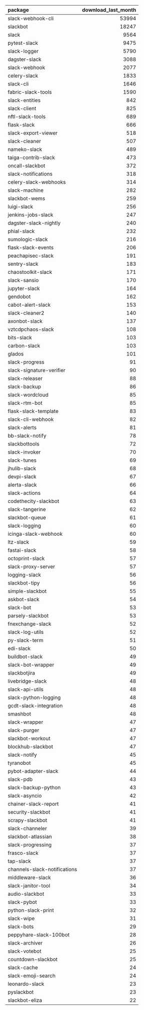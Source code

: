 | package | download_last_month |
| :--- | ---: |
| slack-webhook-cli | 53994 |
| slackbot | 18247 |
| slack | 9564 |
| pytest-slack | 9475 |
| slack-logger | 5790 |
| dagster-slack | 3088 |
| slack-webhook | 2077 |
| celery-slack | 1833 |
| slack-cli | 1646 |
| fabric-slack-tools | 1590 |
| slack-entities | 842 |
| slack-client | 825 |
| nftl-slack-tools | 689 |
| flask-slack | 666 |
| slack-export-viewer | 518 |
| slack-cleaner | 507 |
| nameko-slack | 489 |
| taiga-contrib-slack | 473 |
| oncall-slackbot | 372 |
| slack-notifications | 318 |
| celery-slack-webhooks | 314 |
| slack-machine | 282 |
| slackbot-wems | 259 |
| luigi-slack | 256 |
| jenkins-jobs-slack | 247 |
| dagster-slack-nightly | 240 |
| phial-slack | 232 |
| sumologic-slack | 216 |
| flask-slack-events | 206 |
| peachapisec-slack | 191 |
| sentry-slack | 183 |
| chaostoolkit-slack | 171 |
| slack-sansio | 170 |
| jupyter-slack | 164 |
| gendobot | 162 |
| cabot-alert-slack | 153 |
| slack-cleaner2 | 140 |
| axonbot-slack | 137 |
| vztcdpchaos-slack | 108 |
| bits-slack | 103 |
| carbon-slack | 103 |
| glados | 101 |
| slack-progress | 91 |
| slack-signature-verifier | 90 |
| slack-releaser | 88 |
| slack-backup | 86 |
| slack-wordcloud | 85 |
| slack-rtm-bot | 85 |
| flask-slack-template | 83 |
| slack-cli-webhook | 82 |
| slack-alerts | 81 |
| bb-slack-notify | 78 |
| slackbottools | 72 |
| slack-invoker | 70 |
| slack-tunes | 69 |
| jhulib-slack | 68 |
| devpi-slack | 67 |
| alerta-slack | 66 |
| slack-actions | 64 |
| codethecity-slackbot | 63 |
| slack-tangerine | 62 |
| slackbot-queue | 61 |
| slack-logging | 60 |
| icinga-slack-webhook | 60 |
| ltz-slack | 59 |
| fastai-slack | 58 |
| octoprint-slack | 57 |
| slack-proxy-server | 57 |
| logging-slack | 56 |
| slackbot-tipy | 56 |
| simple-slackbot | 55 |
| askbot-slack | 54 |
| slack-bot | 53 |
| parsely-slackbot | 53 |
| fnexchange-slack | 52 |
| slack-log-utils | 52 |
| py-slack-term | 51 |
| edi-slack | 50 |
| buildbot-slack | 49 |
| slack-bot-wrapper | 49 |
| slackbotjira | 49 |
| livebridge-slack | 48 |
| slack-api-utils | 48 |
| slack-python-logging | 48 |
| gcdt-slack-integration | 48 |
| smashbot | 48 |
| slack-wrapper | 47 |
| slack-purger | 47 |
| slackbot-workout | 47 |
| blockhub-slackbot | 47 |
| slack-notify | 45 |
| tyranobot | 45 |
| pybot-adapter-slack | 44 |
| slack-pdb | 43 |
| slack-backup-python | 43 |
| slack-asyncio | 42 |
| chainer-slack-report | 41 |
| security-slackbot | 41 |
| scrapy-slackbot | 41 |
| slack-channeler | 39 |
| slackbot-atlassian | 38 |
| slack-progressing | 37 |
| frasco-slack | 37 |
| tap-slack | 37 |
| channels-slack-notifications | 37 |
| middleware-slack | 36 |
| slack-janitor-tool | 34 |
| audio-slackbot | 33 |
| slack-pybot | 33 |
| python-slack-print | 32 |
| slack-wipe | 31 |
| slack-bots | 29 |
| peppyhare-slack-100bot | 28 |
| slack-archiver | 26 |
| slack-votebot | 25 |
| countdown-slackbot | 25 |
| slack-cache | 24 |
| slack-emoji-search | 24 |
| leonardo-slack | 23 |
| pyslackbot | 23 |
| slackbot-eliza | 22 |
